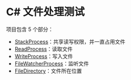 # C# 文件处理测试
项目包含 5 个部分：

- [StackProcess](./StackProcess/)：共享读写权限，并一直占用文件
- [ReadProcess](./ReadProcess/)：读取文件
- [WriteProcess](./WriteProcess/)：写入文件
- [FileWatcherProcess](./FileWatcherProcess/)：监听文件
- [FileDirectory](./FileDirectory/)：文件所在位置

